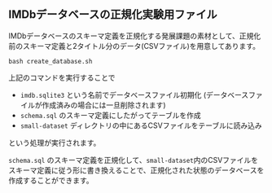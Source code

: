 ## IMDbデータベースの正規化実験用ファイル

IMDbデータベースのスキーマ定義を正規化する発展課題の素材として、正規化前のスキーマ定義と2タイトル分のデータ(CSVファイル)を用意してあります。

```
bash create_database.sh
```

上記のコマンドを実行することで

- `imdb.sqlite3` という名前でデータベースファイル初期化 (データベースファイルが作成済みの場合には一旦削除されます)
- `schema.sql` のスキーマ定義にしたがってテーブルを作成
- `small-dataset` ディレクトリの中にあるCSVファイルをテーブルに読み込み

という処理が実行されます。

`schema.sql` のスキーマ定義を正規化して、`small-dataset`内のCSVファイルをスキーマ定義に従う形に書き換えることで、正規化された状態のデータベースを作成することができます。
